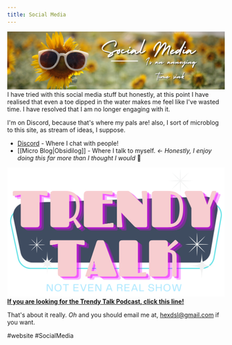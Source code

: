 ```yaml
---
title: Social Media
---
```

![Social Media Banner](SocialMedia.png)
I have tried with this social media stuff but honestly, at this point I have realised that even a toe dipped in the water makes me feel like I've wasted time. I have resolved that I am no longer engaging with it. 

 I'm on Discord, because that's where my pals are! also, I sort of microblog to this site, as stream of ideas, I suppose. 
- [Discord](https://discord.hexdsl.com) - Where I chat with people!
- [[Micro Blog|Obsidilog]] - Where I talk to myself. *<- Honestly, I enjoy doing this far more than I thought I would* 🥰

![TT Lofo](<Trendy Retro.png>)
**[If you are looking for the Trendy Talk Podcast, click this line!](https://trendy.hexdsl.com)**

That's about it really. *Oh* and you should email me at, hexdsl@gmail.com if you want. 

#website #SocialMedia 